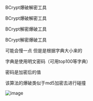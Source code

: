 BCrypt爆破解密工具

BCrypt爆破解密工具

BCrypt解密爆破工具

BCrypt解密爆破工具

可能会慢一点 但是是根据字典大小来的

字典是使用明文密码（可用top100等字典）

密码是加密后的值 

该算法的爆破类似于md5加密去进行碰撞

![image](https://github.com/wolaile08/BCryptDecode/assets/34413252/f1752b16-c5b8-409a-94c4-36ce4e6f47ee)
